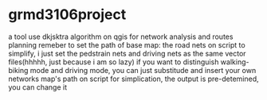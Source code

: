 # grmd3106project
a tool use dkjsktra algorithm on qgis for network analysis and routes planning
remeber to set the path of base map: the road nets on script
to simplify, i just set the pedstrain nets and driving nets as the same vector files(hhhhh, just because i am so lazy) if you want to distinguish walking-biking mode and driving mode, you can just substitude and insert your own networks map's path on script
for simplication, the output is pre-detemined, you can change it
